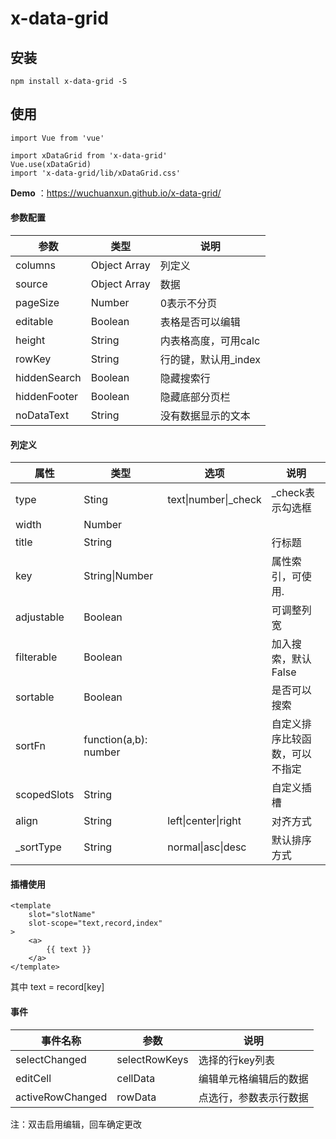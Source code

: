 # x-data-grid

## 安装
```
npm install x-data-grid -S
```

## 使用
```
import Vue from 'vue'

import xDataGrid from 'x-data-grid'
Vue.use(xDataGrid)
import 'x-data-grid/lib/xDataGrid.css'
```



**Demo** ：https://wuchuanxun.github.io/x-data-grid/

#### 参数配置

| 参数         | 类型         | 说明                 |
| ------------ | ------------ | -------------------- |
| columns      | Object Array | 列定义               |
| source       | Object Array | 数据                 |
| pageSize     | Number       | 0表示不分页          |
| editable     | Boolean      | 表格是否可以编辑     |
| height       | String       | 内表格高度，可用calc |
| rowKey       | String       | 行的键，默认用_index |
| hiddenSearch | Boolean      | 隐藏搜索行           |
| hiddenFooter | Boolean      | 隐藏底部分页栏       |
| noDataText   | String       | 没有数据显示的文本   |



#### 列定义

| 属性        | 类型                  | 选项                 | 说明                           |
| ----------- | --------------------- | -------------------- | ------------------------------ |
| type        | Sting                 | text\|number\|_check | _check表示勾选框               |
| width       | Number                |                      |                                |
| title       | String                |                      | 行标题                         |
| key         | String\|Number        |                      | 属性索引，可使用.              |
| adjustable  | Boolean               |                      | 可调整列宽                     |
| filterable  | Boolean               |                      | 加入搜索，默认False            |
| sortable    | Boolean               |                      | 是否可以搜索                   |
| sortFn      | function(a,b): number |                      | 自定义排序比较函数，可以不指定 |
| scopedSlots | String                |                      | 自定义插槽                     |
| align       | String                | left\|center\|right  | 对齐方式                       |
| _sortType   | String                | normal\|asc\|desc    | 默认排序方式                   |



#### 插槽使用

```vue
<template
    slot="slotName"
    slot-scope="text,record,index"
>
	<a>
    	{{ text }}
    </a>
</template>
```

其中 text = record[key] 



#### 事件

| 事件名称         | 参数          | 说明                   |
| ---------------- | ------------- | ---------------------- |
| selectChanged    | selectRowKeys | 选择的行key列表        |
| editCell         | cellData      | 编辑单元格编辑后的数据 |
| activeRowChanged | rowData       | 点选行，参数表示行数据 |

注：双击启用编辑，回车确定更改